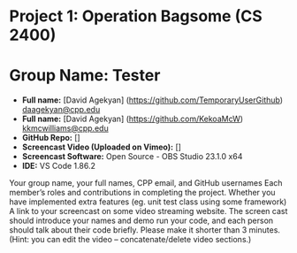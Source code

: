 # Project 1: Operation Bagsome (CS 2400)
# Group Name: Tester
- **Full name:** [David Agekyan] (https://github.com/TemporaryUserGithub)  daagekyan@cpp.edu
- **Full name:** [David Agekyan] (https://github.com/KekoaMcW)             kkmcwilliams@cpp.edu
- **GitHub Repo:** [] 
- **Screencast Video (Uploaded on Vimeo):** [] 
- **Screencast Software:** Open Source - OBS Studio 23.1.0 x64
- **IDE:** VS Code 1.86.2


Your group name, your full names, CPP email, and GitHub usernames
Each member’s roles and contributions in completing the project.
Whether you have implemented extra features (eg. unit test class using some framework)
A link to your screencast on some video streaming website. The screen cast should introduce your names and demo run your code, and each person should talk about their code briefly. Please make it shorter than 3 minutes. (Hint: you can edit the video – concatenate/delete video sections.)
